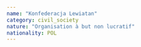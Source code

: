 ```yaml
---
name: "Konfederacja Lewiatan"
category: civil_society
nature: "Organisation à but non lucratif"
nationality: POL
---
```

    